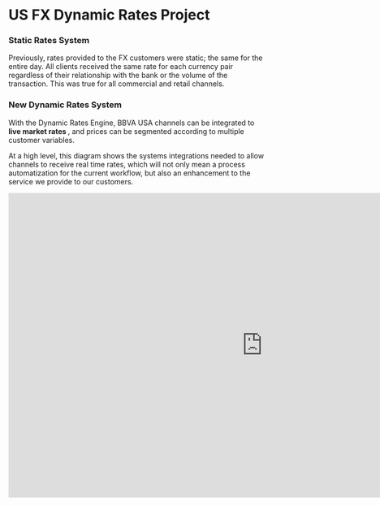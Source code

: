 # US FX Dynamic Rates Project


<H3> Static Rates System </H3>
<p> Previously, rates provided to the FX customers were static; the same for the entire day. 
All clients received the same rate for each currency pair regardless of their relationship with the bank or the volume of the transaction. This was true for all commercial and retail channels. </p>


<H3> New Dynamic Rates System  </H3>
<p> With the Dynamic Rates Engine, BBVA USA channels can be integrated to <strong>live market rates </strong>, and prices can be segmented according to multiple customer variables. </p>

<p> At a high level, this diagram shows the systems integrations needed to allow channels to receive real time rates, which will not only mean a process automatization for the current workflow, but also an enhancement to the service we provide to our customers. </p>

<iframe width="1000" height="600" src="https://miro.com/app/embed/o9J_krHu_lY=/?" frameborder="0" scrolling="no" allowfullscreen></iframe>
